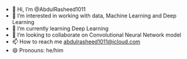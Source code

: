 - 👋 Hi, I’m @AbdulRasheed1011
- 👀 I’m interested in working with data, Machine Learning and Deep Learning
- 🌱 I’m currently learning Deep Learning
- 💞️ I’m looking to collaborate on Convolutional Neural Network model
- 📫 How to reach me abdulrasheed1011@icloud.com
- 😄 Pronouns: he/him


<!---
AbdulRasheed1011/AbdulRasheed1011 is a ✨ special ✨ repository because its `README.md` (this file) appears on your GitHub profile.
You can click the Preview link to take a look at your changes.
--->
